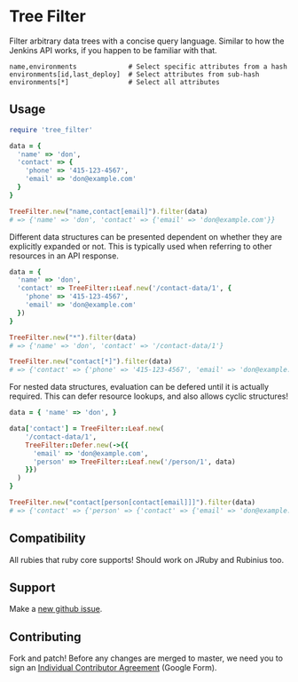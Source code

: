 # Tree Filter

Filter arbitrary data trees with a concise query language. Similar to how the
Jenkins API works, if you happen to be familiar with that.

    name,environments             # Select specific attributes from a hash
    environments[id,last_deploy]  # Select attributes from sub-hash
    environments[*]               # Select all attributes

## Usage

```ruby
require 'tree_filter'

data = {
  'name' => 'don',
  'contact' => {
    'phone' => '415-123-4567',
    'email' => 'don@example.com'
  }
}

TreeFilter.new("name,contact[email]").filter(data)
# => {'name' => 'don', 'contact' => {'email' => 'don@example.com'}}
```

Different data structures can be presented dependent on whether they are
explicitly expanded or not. This is typically used when referring to other
resources in an API response.

```ruby
data = {
  'name' => 'don',
  'contact' => TreeFilter::Leaf.new('/contact-data/1', {
    'phone' => '415-123-4567',
    'email' => 'don@example.com'
  })
}

TreeFilter.new("*").filter(data)
# => {'name' => 'don', 'contact' => '/contact-data/1'}

TreeFilter.new("contact[*]").filter(data)
# => {'contact' => {'phone' => '415-123-4567', 'email' => 'don@example.com'}}
```

For nested data structures, evaluation can be defered until it is actually
required. This can defer resource lookups, and also allows cyclic structures!

```ruby
data = { 'name' => 'don', }

data['contact'] = TreeFilter::Leaf.new(
    '/contact-data/1',
    TreeFilter::Defer.new(->{{
      'email' => 'don@example.com',
      'person' => TreeFilter::Leaf.new('/person/1', data)
    }})
  )
}

TreeFilter.new("contact[person[contact[email]]]").filter(data)
# => {'contact' => {'person' => {'contact' => {'email' => 'don@example.com'}}}}
```

## Compatibility

All rubies that ruby core supports! Should work on JRuby and Rubinius too.

## Support

Make a [new github
issue](https://github.com/square/ruby-tree_filter/issues/new).

## Contributing

Fork and patch! Before any changes are merged to master, we need you to sign an
[Individual Contributor
Agreement](https://spreadsheets.google.com/a/squareup.com/spreadsheet/viewform?formkey=dDViT2xzUHAwRkI3X3k5Z0lQM091OGc6MQ&ndplr=1)
(Google Form).
